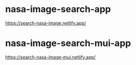 # nasa-image-search-app
https://search-nasa-image.netlify.app/

# nasa-image-search-mui-app
https://search-nasa-image-mui.netlify.app/
